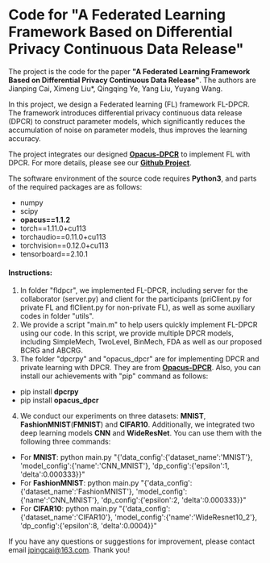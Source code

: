 # Code for "A Federated Learning Framework Based on Differential Privacy Continuous Data Release"

The project is the code for the paper **"A Federated Learning Framework Based on Differential Privacy Continuous Data Release"**. The authors are Jianping Cai, Ximeng Liu*, Qingqing Ye, Yang Liu, Yuyang Wang.

In this project, we design a Federated learning (FL) framework FL-DPCR. The framework introduces differential privacy continuous data release (DPCR) to construct parameter models, which significantly reduces the accumulation of noise on parameter models, thus improves the learning accuracy.

The project integrates our designed [**Opacus-DPCR**](https://github.com/imcjp/Opacus-DPCR) to implement FL with DPCR. For more details, please see our [**Github Project**](https://github.com/imcjp/Opacus-DPCR).

The software environment of the source code requires **Python3**, and parts of the required packages are as follows:
* numpy
* scipy
* **opacus==1.1.2**
* torch==1.11.0+cu113
* torchaudio==0.11.0+cu113
* torchvision==0.12.0+cu113
* tensorboard==2.10.1

#### Instructions:

1. In folder "fldpcr", we implemented FL-DPCR, including server for the collaborator (server.py) and client for the participants (priClient.py for private FL and flClient.py for non-private FL), as well as some auxiliary codes in folder "utils".
2. We provide a script "main.m" to help users quickly implement FL-DPCR using our code. In this script, we provide multiple DPCR models, including SimpleMech, TwoLevel, BinMech, FDA as well as our proposed BCRG and ABCRG.
3. The folder "dpcrpy" and "opacus_dpcr" are for implementing DPCR and private learning with DPCR. They are from [**Opacus-DPCR**](https://github.com/imcjp/Opacus-DPCR). Also, you can install our achievements with "pip" command as follows:
+ pip install **dpcrpy**
+ pip install **opacus_dpcr**
4. We conduct our experiments on three datasets: **MNIST**, **FashionMNIST**(**FMNIST**) and **CIFAR10**. Additionally, we integrated two deep learning models **CNN** and **WideResNet**. You can use them with the following three commands:
+ For **MNIST**: python main.py "{'data_config':{'dataset_name':'MNIST'}, 'model_config':{'name':'CNN_MNIST'}, 'dp_config':{'epsilon':1, 'delta':0.000333}}"
+ For **FashionMNIST**: python main.py "{'data_config':{'dataset_name':'FashionMNIST'}, 'model_config':{'name':'CNN_MNIST'}, 'dp_config':{'epsilon':2, 'delta':0.000333}}"
+ For **CIFAR10**: python main.py "{'data_config':{'dataset_name':'CIFAR10'}, 'model_config':{'name':'WideResnet10_2'}, 'dp_config':{'epsilon':8, 'delta':0.0004}}"

If you have any questions or suggestions for improvement, please contact email jpingcai@163.com. Thank you!

